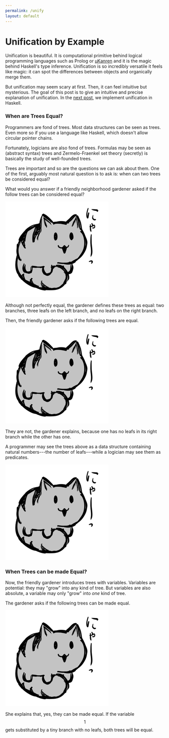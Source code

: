 ```yaml
---
permalink: /unify
layout: default
---
```


# Unification by Example

Unification is beautiful. It is computational primitive behind logical programming languages such as Prolog or [μKanren][1] and it is the magic behind Haskell's type inference. Unification is so incredibly versatile it feels like magic: it can spot the differences between objects and organically merge them.

<!--

Write about unification in early artificial intelligence.

-->

But unification may seem scary at first. Then, it can feel intuitive but mysterious. The goal of this post is to give an intuitive and precise explanation of unification. In the [next post][2], we implement unification in Haskell.

### When are Trees Equal?

Programmers are fond of trees. Most data structures can be seen as trees. Even more so if you use a language like Haskell, which doesn't allow circular pointer chains.

Fortunately, logicians are also fond of trees. Formulas may be seen as (abstract syntax) trees and Zermelo-Fraenkel set theory (secretly) is basically the study of well-founded trees.

Trees are important and so are the questions we can ask about them. One of the first, arguably most natural question is to ask is: when can two trees be considered equal?

What would you answer if a friendly neighborhood gardener asked if the follow trees can be considered equal?

![](/sorry.png)

Although not perfectly equal, the gardener defines these trees as equal: two branches, three leafs on the left branch, and no leafs on the right branch.

Then, the friendly gardener asks if the following trees are equal.

![](/sorry.png)

They are not, the gardener explains, because one has no leafs in its right branch while the other has one.

A programmer may see the trees above as a data structure containing natural numbers---the number of leafs---while a logician may see them as predicates.

![](/sorry.png)

### When Trees can be made Equal?

Now, the friendly gardener introduces trees with variables. Variables are potential: they may "grow" into any kind of tree. But variables are also absolute, a variable may only "grow" into _one_ kind of tree.

The gardener asks if the following trees can be made equal.

![](/sorry.png)

She explains that, yes, they can be made equal. If the variable $$1$$ gets substituted by a tiny branch with no leafs, both trees will be equal.

<!--

TODO:
- variables
- holes

-->

[1]: /logic
[2]: /fuse
